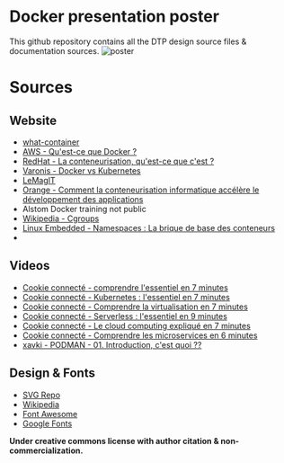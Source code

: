 # Docker presentation poster
This github repository contains all the DTP design source files & documentation sources.
![poster](Affiche_docker.png)
# Sources
## Website
- [what-container](https://www.docker.com/resources/what-container/)
- [AWS - Qu'est-ce que Docker ?](https://aws.amazon.com/fr/docker/)
- [RedHat - La conteneurisation, qu'est-ce que c'est ?](https://www.redhat.com/fr/topics/cloud-native-apps/what-is-containerization)
- [Varonis - Docker vs Kubernetes](https://www.varonis.com/fr/blog/docker-vs-kubernetes)
- [LeMagIT](https://www.lemagit.fr/conseil/Avantages-et-inconvenients-des-conteneurs-dapplications)
- [Orange - Comment la conteneurisation informatique accélère le développement des applications](https://hellofuture.orange.com/fr/comment-la-conteneurisation-informatique-accelere-le-developpement-des-applications/)
- Alstom Docker training not public
- [Wikipedia - Cgroups](Cgroups)
- [Linux Embedded - Namespaces : La brique de base des conteneurs](https://linuxembedded.fr/2020/11/namespaces-la-brique-de-base-des-conteneurs)
- []()
## Videos
- [Cookie connecté - comprendre l'essentiel en 7 minutes](https://www.youtube.com/watch?v=caXHwYC3tq8)
- [Cookie connecté - Kubernetes : l'essentiel en 7 minutes](https://www.youtube.com/watch?v=NChhdOZV4sY)
- [Cookie connecté - Comprendre la virtualisation en 7 minutes](https://www.youtube.com/watch?v=4J_00mQ5BAs)
- [Cookie connecté - Serverless : l'essentiel en 9 minutes](https://www.youtube.com/watch?v=4J_00mQ5BAs)
- [Cookie connecté - Le cloud computing expliqué en 7 minutes](https://www.youtube.com/watch?v=RwbIMBSr8o8)
- [Cookie connecté - Comprendre les microservices en 6 minutes](https://www.youtube.com/watch?v=ucHwp1jUS2w)
- [xavki - PODMAN - 01. Introduction, c'est quoi ??](https://www.youtube.com/watch?v=eYwf3_gGjLE)
## Design & Fonts
- [SVG Repo](https://www.svgrepo.com/)
- [Wikipedia](https://fr.wikipedia.org/wiki/Wikip%C3%A9dia:Accueil_principal)
- [Font Awesome](https://fontawesome.com/)
- [Google Fonts](https://fonts.google.com/)

**Under creative commons license with author citation & non-commercialization.**
